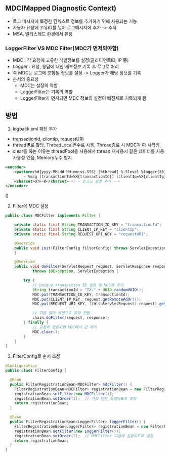 ## MDC(Mapped Diagnostic Context)
- 로그 메시지에 특정한 컨텍스트 정보를 추가하기 위해 사용되는 기능
- 사용자 요청에 고유ID를 넣어 로그메시지에 추가 -> 추적
- MSA, 멀티스레드 환경에서 유용

### LoggerFilter VS MDC Filter(MDC가 먼저되야함)
- MDC : 각 요청에 고유한 식별정보를 설정(클라이언트ID, IP 등)
- Logger : 요청, 응답에 대한 세부정보 기록 후 로그로 처리
- 즉 MDC는 로그에 포함될 정보를 설정 -> Logger가 해당 정보를 기록
- 순서의 중요성
  - MDC는 설정의 역할
  - LoggerFilter는 기록의 역할
  - LoggerFilter가 먼저되면 MDC 정보의 설정이 빠진채로 기록되게 됨

## 방법
1. logback.xml 패턴 추가
- transactionId, clientIp, requestURI
- thread별로 할당, ThreadLocal변수로 사용, Thread종료 시 MDC가 다 사라짐
- clear를 하는 이유는 threadPool을 사용해서 thread 재사용시 같은 데이터를 사용가능성 있음, Memory누수 방지
```xml
<encoder>
    <pattern>%d{yyyy-MM-dd HH:mm:ss.SSS} [%thread] %-5level %logger{36}
        - %msg [transactionId=%X{transactionId}] [clientIp=%X{clientIp}] [requestURI=%X{requestURI}]%n</pattern>
    <charset>UTF-8</charset> <!-- 인코딩 설정 추가 -->
</encoder>
```
()
  
2. Filter에 MDC 설정
```java
public class MDCFilter implements Filter {

    private static final String TRANSACTION_ID_KEY = "transactionId";
    private static final String CLIENT_IP_KEY = "clientIp";
    private static final String REQUEST_URI_KEY = "requestURI";

    @Override
    public void init(FilterConfig filterConfig) throws ServletException {
    }

    @Override
    public void doFilter(ServletRequest request, ServletResponse response, FilterChain chain)
            throws IOException, ServletException {

        try {
            // Unique transaction ID 생성 및 MDC에 추가
            String transactionId = "TX-" + UUID.randomUUID();
            MDC.put(TRANSACTION_ID_KEY, transactionId);
            MDC.put(CLIENT_IP_KEY, request.getRemoteAddr());
            MDC.put(REQUEST_URI_KEY, ((HttpServletRequest) request).getRequestURI());

            // 다음 필터 체인으로 요청 전달
            chain.doFilter(request, response);
        } finally {
            // 요청이 완료되면 MDC에서 값 제거
            MDC.clear();
        }
    }
} 
```
3. FilterConfig로 순서 조정
```java
@Configuration
public class FilterConfig {

  @Bean
  public FilterRegistrationBean<MDCFilter> mdcFilter() {
    FilterRegistrationBean<MDCFilter> registrationBean = new FilterRegistrationBean<>();
    registrationBean.setFilter(new MDCFilter());
    registrationBean.setOrder(1);  // 가장 먼저 실행되도록 설정
    return registrationBean;
  }

  @Bean
  public FilterRegistrationBean<LoggerFilter> loggerFilter() {
    FilterRegistrationBean<LoggerFilter> registrationBean = new FilterRegistrationBean<>();
    registrationBean.setFilter(new LoggerFilter());
    registrationBean.setOrder(2);  // MDCFilter 다음에 실행되도록 설정
    return registrationBean;
  }
} 
```